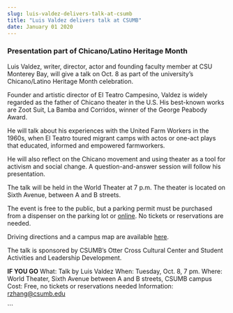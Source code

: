 ```yaml
---
slug: luis-valdez-delivers-talk-at-csumb
title: "Luis Valdez delivers talk at CSUMB"
date: January 01 2020
---
```


 
<h3>Presentation part of Chicano/Latino Heritage Month</h3>
<p>
  Luis Valdez, writer, director, actor and founding faculty member at CSU
  Monterey Bay, will give a talk on Oct. 8 as part of the university’s
  Chicano/Latino Heritage Month celebration.
</p>
<p>
  Founder and artistic director of El Teatro Campesino, Valdez is widely
  regarded as the father of Chicano theater in the U.S. His best-known works are
  Zoot Suit, La Bamba and Corridos, winner of the George Peabody Award.
</p>
<p>
  He will talk about his experiences with the United Farm Workers in the 1960s,
  when El Teatro toured migrant camps with actos or one-act plays that educated,
  informed and empowered farmworkers.
</p>
<p>
  He will also reflect on the Chicano movement and using theater as a tool for
  activism and social change. A question-and-answer session will follow his
  presentation.
</p>
<p>
  The talk will be held in the World Theater at 7 p.m. The theater is located on
  Sixth Avenue, between A and B streets.
</p>
<p>
  The event is free to the public, but a parking permit must be purchased from a
  dispenser on the parking lot or
  <a href="https://parking.csumb.edu/buy-permit">online</a>. No tickets or
  reservations are needed.
</p>
<p>
  Driving directions and a campus map are available
  <a href="https://csumb.edu/maps">here</a>.
</p>
<p>
  The talk is sponsored by CSUMB’s Otter Cross Cultural Center and Student
  Activities and Leadership Development.
</p>
<p>
  <strong>IF YOU GO</strong> What: Talk by Luis Valdez When: Tuesday, Oct. 8, 7
  pm. Where: World Theater, Sixth Avenue between A and B streets, CSUMB campus
  Cost: Free, no tickets or reservations needed Information:
  <a
    href="&#x6d;&#97;&#105;&#x6c;&#x74;&#111;:&#x72;&#122;&#104;&#x61;&#x6e;&#103;&#64;&#x63;&#115;&#117;&#x6d;&#x62;&#46;&#101;&#x64;&#x75;"
    >rzhang@csumb.edu</a
  >
</p>
```

